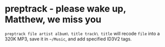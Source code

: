 preptrack - please wake up, Matthew, we miss you
================================================

`preptrack file artist album\ title track\ title` will recode `file` into a
320K MP3, save it in `~/Music`, and add specified ID3V2 tags.
